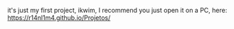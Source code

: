 it's just my first project, ikwim,
I recommend you just open it on a PC,
here: https://r14nl1m4.github.io/Projetos/
